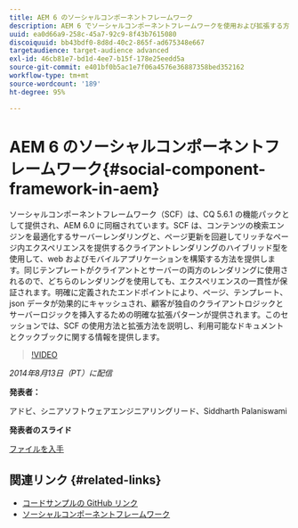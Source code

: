 ```yaml
---
title: AEM 6 のソーシャルコンポーネントフレームワーク
description: AEM 6 でソーシャルコンポーネントフレームワークを使用および拡張する方法を説明します。使用可能なドキュメントとクックブックに関する情報をご確認ください。
uuid: ea0d66a9-258c-45a7-92c9-8f43b7615080
discoiquuid: bb43bdf0-8d8d-40c2-865f-ad675348e667
targetaudience: target-audience advanced
exl-id: 46cb81e7-bd1d-4ee7-b15f-178e25eedd5a
source-git-commit: e401bf0b5ac1e7f06a4576e36887358bed352162
workflow-type: tm+mt
source-wordcount: '189'
ht-degree: 95%

---
```


# AEM 6 のソーシャルコンポーネントフレームワーク{#social-component-framework-in-aem}

ソーシャルコンポーネントフレームワーク（SCF）は、CQ 5.6.1 の機能パックとして提供され、AEM 6.0 に同梱されています。SCF は、コンテンツの検索エンジンを最適化するサーバーレンダリングと、ページ更新を回避してリッチなページ内エクスペリエンスを提供するクライアントレンダリングのハイブリッド型を使用して、web およびモバイルアプリケーションを構築する方法を提供します。同じテンプレートがクライアントとサーバーの両方のレンダリングに使用されるので、どちらのレンダリングを使用しても、エクスペリエンスの一貫性が保証されます。明確に定義されたエンドポイントにより、ページ、テンプレート、json データが効果的にキャッシュされ、顧客が独自のクライアントロジックとサーバーロジックを挿入するための明確な拡張パターンが提供されます。このセッションでは、SCF の使用方法と拡張方法を説明し、利用可能なドキュメントとクックブックに関する情報を提供します。

>[!VIDEO](https://video.tv.adobe.com/v/19464/?quality=9)

*2014年8月13日（PT）に配信*

**発表者：**

アドビ、シニアソフトウェアエンジニアリングリード、Siddharth Palaniswami

**発表者のスライド**

[ファイルを入手](assets/scf-gems.pdf)

## 関連リンク {#related-links}

* [コードサンプルの GitHub リンク](https://github.com/Adobe-Marketing-Cloud/aem-scf-sample-components-extension)
* [ソーシャルコンポーネントフレームワーク](https://docs.adobe.com/content/docs/en/aem/6-0/develop/social-communities/scf.html)
